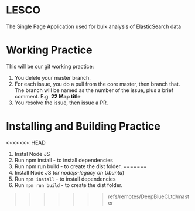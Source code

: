 # LESCO 
The Single Page Application used for bulk analysis of ElasticSearch data

# Working Practice
This will be our git working practice:

1. You delete your master branch.
2. For each issue, you do a pull from the core master, then branch that. The branch will be named as the number of the issue, plus a brief comment.  E.g.  **22 Map title**
3. You resolve the issue, then issue a PR.

# Installing and Building Practice

<<<<<<< HEAD
1. Instal Node JS
2. Run npm install - to install dependencies
3. Run npm run build - to create the dist folder.
=======
1. Install Node JS (*or nodejs-legacy on Ubuntu*)
2. Run ````npm install```` - to install dependencies
3. Run ````npm run build```` - to create the dist folder.
>>>>>>> refs/remotes/DeepBlueCLtd/master

